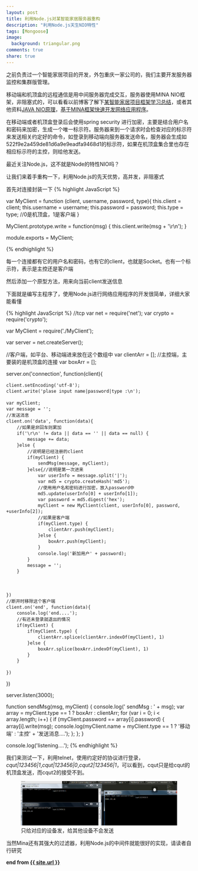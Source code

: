 ```yaml
---
layout: post
title: 利用Node.js对某智能家居服务器重构
description: "利用Node.js天生NIO特性"
tags: [Mongoose]
image:
  background: triangular.png
comments: true
share: true
---
```


之前负责过一个智能家居项目的开发，外包重庆一家公司的，我们主要开发服务器监控和集群版管理。

移动端和机顶盒的远程通信是用中间服务器完成交互，服务器使用MINA NIO框架，非阻塞式的，可以看看以前博客了解下<a href="http://blog.csdn.net/hacke2/article/details/32188927">某智能家居项目框架学习总结</a>，或者其他资料<a href="http://weixiaolu.iteye.com/blog/1479656">JAVA NIO原理</a>，<a href="http://www.iteye.com/topic/166596">基于MINA框架快速开发网络应用程序</a>。

在移动端或者机顶盒登录后会使用spring security 进行加密，主要是结合用户名和密码来加密，生成一个唯一标示符。服务器来到一个请求时会检查对应的标示符来发送相关约定好的命令，如登录到移动端向服务器发送命名，服务器会生成如522f9e2a459de81d6a9e9eadfa9468d1的标示符，如果在机顶盒集合里也存在相应标示符的主控，则给他发送。

最近关注Node.js，这不就是Node的特性NIO吗？

让我们来着手重构一下，利用Node.js的先天优势，高并发，非阻塞式

首先对连接封装一下
{% highlight JavaScript %}

var MyClient = function (client, username, password, type){
	this.client = client;
	this.username = username;
	this.password = password;
	this.type = type; //0是机顶盒，1是客户端
}

MyClient.prototype.write = function(msg) {
	this.client.write(msg + '\r\n');
}

module.exports = MyClient;

{% endhighlight %}

每一个连接都有它的用户名和密码，也有它的client，也就是Socket。也有一个标示符，表示是主控还是客户端

然后添加一个原型方法，用来向当前client发送信息

下面就是编写主程序了，使用Node.js进行网络应用程序的开发很简单，详细大家能看懂

{% highlight JavaScript %}
//tcp
var net = require('net');
var crypto = require('crypto');



var MyClient = require('./MyClient');

var server = net.createServer();

//客户端，如平台、移动端进来放在这个数组中
var clientArr = [];
//主控端，主要装的是机顶盒的连接
var boxArr = [];


server.on('connection', function(client){

	
	client.setEncoding('utf-8');
	client.write('plase input name|password|type :\n');

	var myClient; 
	var message = '';
	//发送消息
	client.on('data', function(data){
		//如果是非回车则累加
		if('\r\n' != data || data == '' || data == null) {
			message += data;
		}else {
			//说明是已经注册的client
			if(myClient) {
				sendMsg(message, myClient);
			}else{//说明是第一次进来
				var userInfo = message.split('|');
				var md5 = crypto.createHash('md5');
				//使用用户名和密码进行加密，放入password中
				md5.update(userInfo[0] + userInfo[1]);
				var password = md5.digest('hex');
				myClient = new MyClient(client, userInfo[0], password, +userInfo[2]);
				//如果是客户端
				if(myClient.type) {
					clientArr.push(myClient);
				}else {
					boxArr.push(myClient);
				}
				console.log('新加用户' + password);
			}
			message = '';
		}
		
		
		
	})
	//断开时移除这个客户端
	client.on('end', function(data){
		console.log('end....');
		//有还未登录就退出的情况
		if(myClient) {
			if(myClient.type) {
				clientArr.splice(clientArr.indexOf(myClient), 1)
			}else {
				boxArr.splice(boxArr.indexOf(myClient), 1)
			}
		}
		
	})
})

server.listen(3000);

function sendMsg(msg, myClient) {
	console.log(' sendMsg : ' + msg);
	var array = myClient.type == 1 ? boxArr : clientArr;
	for (var i = 0; i < array.length; i++) {
		if (myClient.password == array[i].password) {
			 array[i].write(msg);
			 console.log(myClient.name + myClient.type == 1 ? '移动端' : '主控' + '发送消息....');
		};
	};
}

console.log('listening....');
{% endhighlight %}

我们来测试一下，利用telnet，使用约定好的协议进行登录，<i>cqut|123456|1</i>,<i>cqut|123456|0</i>,<i>cqut2|123456|1</i>，可以看到，cqut只是给cqut的机顶盒发送，而cqut2的接受不到。

<figure>
	<a href="/images/article/16.jpg">
		<img src="/images/article/16.jpg" alt="home" />
	</a>
	<figcaption>只给对应的设备发，给其他设备不会发送</figcaption>
</figure>

当然Mina还有其强大的过滤器，利用Node.js的中间件就能很好的实现，请读者自行研究

<strong>end from <a href="{{ site.url }}"> {{ site.url }}</a></strong>